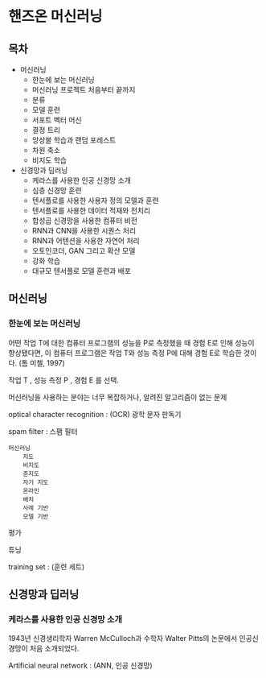 # 핸즈온 머신러닝

## 목차

* 머신러닝
    * 한눈에 보는 머신러닝
    * 머신러닝 프로젝트 처음부터 끝까지
    * 분류
    * 모델 훈련
    * 서포트 벡터 머신
    * 결정 트리
    * 앙상블 학습과 랜덤 포레스트
    * 차원 축소
    * 비지도 학습
* 신경망과 딥러닝
    * 케라스를 사용한 인공 신경망 소개
    * 심층 신경망 훈련
    * 텐서플로를 사용한 사용자 정의 모델과 훈련
    * 텐서플로를 사용한 데이터 적재와 전치리
    * 합성곱 신경망을 사용한 컴퓨터 비전
    * RNN과 CNN을 사용한 시퀀스 처리
    * RNN과 어텐션을 사용한 자연어 처리
    * 오토인코더, GAN 그리고 확산 모델
    * 강화 학습
    * 대규모 텐서플로 모델 훈련과 배포

## 머신러닝

### 한눈에 보는 머신러닝

어떤 작업 T에 대한 컴퓨터 프로그램의 성능을 P로 측정했을 때 경험 E로 인해 성능이 향상됐다면, 이 컴퓨터 프로그램은 작업 T와 성능 측정 P에 대해 경험 E로 학습한 것이다. (톰 미첼, 1997)

작업 T , 성능 측정 P , 경험 E 를 선택.

머신러닝을 사용하는 분야는 너무 복잡하거나, 알려진 알고리즘이 없는 문제

optical character recognition : (OCR) 광학 문자 판독기

spam filter : 스팸 필터

    머신러닝
        지도
        비지도
        준지도
        자기 지도
        온라인
        배치
        사례 기반
        모델 기반

평가

튜닝

training set : (훈련 세트) 

## 신경망과 딥러닝

### 케라스를 사용한 인공 신경망 소개

1943년 신경생리학자 Warren McCulloch과 수학자 Walter Pitts의 논문에서 인공신경망이 처음 소개되었다.

Artificial neural network :  (ANN, 인공 신경망)

